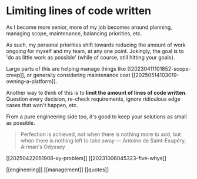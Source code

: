 # Limiting lines of code written

As I become more senior, more of my job becomes around planning, managing scope, maintenance, balancing priorities, etc.

As such, my personal priorities shift towards reducing the amount of work ongoing for myself and my team, at any one point. Jokingly, the goal is to 'do as little work as possible' (while of course, still hitting your goals).

Large parts of this are helping manage things like [[20230411101852-scope-creep]], or generally considering maintenance cost [[20250514103019-owning-a-platform]].

Another way to think of this is to **limit the amount of lines of code written**. Question every decision, re-check requirements, ignore ridiculous edge cases that won't happen, etc.

From a pure engineering side too, it's good to keep your solutions as small as possible.
>Perfection is achieved, not when there is nothing more to add, but when there is nothing left to take away
>― Antoine de Saint-Exupéry, Airman's Odyssey 

[[20250422051908-xy-problem]]
[[20231006045323-five-whys]]

[[engineering]]
[[management]]
[[quotes]]